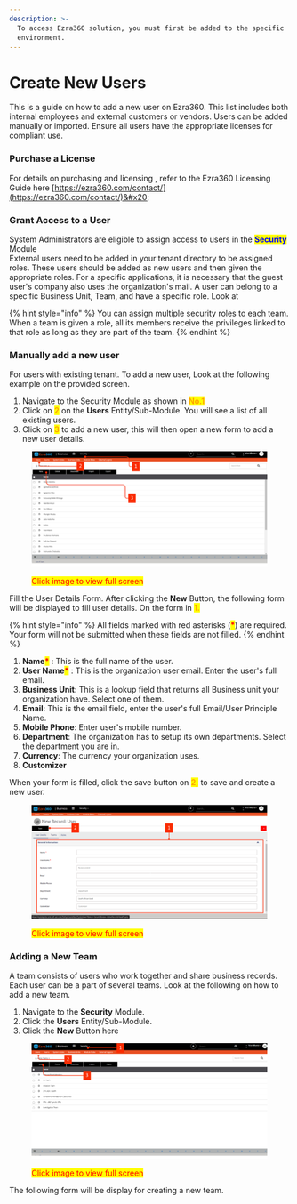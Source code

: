 ```yaml
---
description: >-
  To access Ezra360 solution, you must first be added to the specific
  environment.
---
```


# Create New Users

This is a guide on how to add a new user on Ezra360. This list includes both internal employees and external customers or vendors. Users can be added manually or imported. Ensure all users have the appropriate licenses for compliant use.

### Purchase a License

For details on purchasing and licensing , refer to the Ezra360 Licensing Guide here [https://ezra360.com/contact/](https://ezra360.com/contact/)&#x20;

### Grant Access to a User

System Administrators are eligible to assign access to users in the <mark style="color:blue;">**Security**</mark> Module\
External users need to be added in your tenant directory to be assigned roles. These users should be added as new users and then given the appropriate roles. For a specific applications, it is necessary that the guest user's company also uses the organization's mail. A user can belong to a specific Business Unit, Team, and have a specific role. Look at&#x20;



{% hint style="info" %}
You can assign multiple security roles to each team. When a team is given a role, all its members receive the privileges linked to that role as long as they are part of the team.
{% endhint %}

### Manually add a new user

For users with existing tenant. To add a new user, Look at the following example on the provided screen.

1. Navigate to the Security Module as shown in <mark style="color:orange;">**No.1**</mark>
2. Click on <mark style="color:orange;">**2**</mark> on the **Users** Entity/Sub-Module. You will see a list of all existing users.
3. Click on <mark style="color:orange;">**3**</mark> to add a new user, this will then open a new form to add a new user details.

<figure><img src="../../.gitbook/assets/50.png" alt=""><figcaption><p><mark style="color:red;">Click image to view full screen</mark></p></figcaption></figure>

Fill the User Details Form. After clicking the **New** Button, the following form will be displayed to fill user details. On the form in <mark style="color:orange;">**1.**</mark>



{% hint style="info" %}
All fields marked with red asterisks (<mark style="color:red;">**\***</mark>) are required. Your form will not be submitted when these fields are not filled.
{% endhint %}

1. **Name**<mark style="color:red;">**\***</mark> : This is the full name of the user.
2. **User Name**<mark style="color:red;">**\***</mark> : This is the organization user email. Enter the user's full email.
3. **Business Unit**: This is a lookup field that returns all Business unit your organization have. Select one of them.
4. **Email**: This is the email field, enter the user's full Email/User Principle Name.
5. **Mobile Phone**: Enter user's mobile number.
6. **Department**: The organization has to setup its own departments. Select the department you are in.
7. **Currency**: The currency your organization uses.
8. **Customizer**

When your form is filled, click the save button on <mark style="color:orange;">**2,**</mark> to save and create a new user.

<figure><img src="../../.gitbook/assets/51.png" alt=""><figcaption><p><mark style="color:red;">Click image to view full screen</mark></p></figcaption></figure>

### Adding a New Team

A team consists of users who work together and share business records. Each user can be a part of several teams. Look at the following on how to add a new team.

1. Navigate to the **Security** Module.
2. Click the **Users** Entity/Sub-Module.
3. Click the **New** Button here

<figure><img src="../../.gitbook/assets/52.png" alt=""><figcaption><p><mark style="color:red;">Click image to view full screen</mark></p></figcaption></figure>

The following form will be display for creating a new team.

